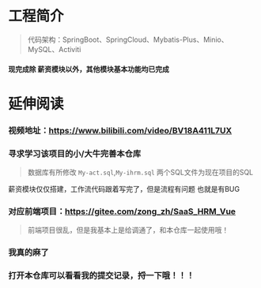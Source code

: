 # 工程简介
> 代码架构：SpringBoot、SpringCloud、Mybatis-Plus、Minio、MySQL、Activiti

#### 现完成除 薪资模块以外，其他模块基本功能均已完成


# 延伸阅读

### 视频地址：https://www.bilibili.com/video/BV18A411L7UX

### 寻求学习该项目的小/大牛完善本仓库

> 数据库有所修改 `My-act.sql`,`My-ihrm.sql` 两个SQL文件为现在项目的SQL

薪资模块仅仅搭建，工作流代码跟着写完了，但是流程有问题 也就是有BUG

### 对应前端项目：https://gitee.com/zong_zh/SaaS_HRM_Vue

> 前端项目很乱，但是我基本上是给调通了，和本仓库一起使用哦！

### 我真的麻了

### 打开本仓库可以看看我的提交记录，捋一下哦！！！
